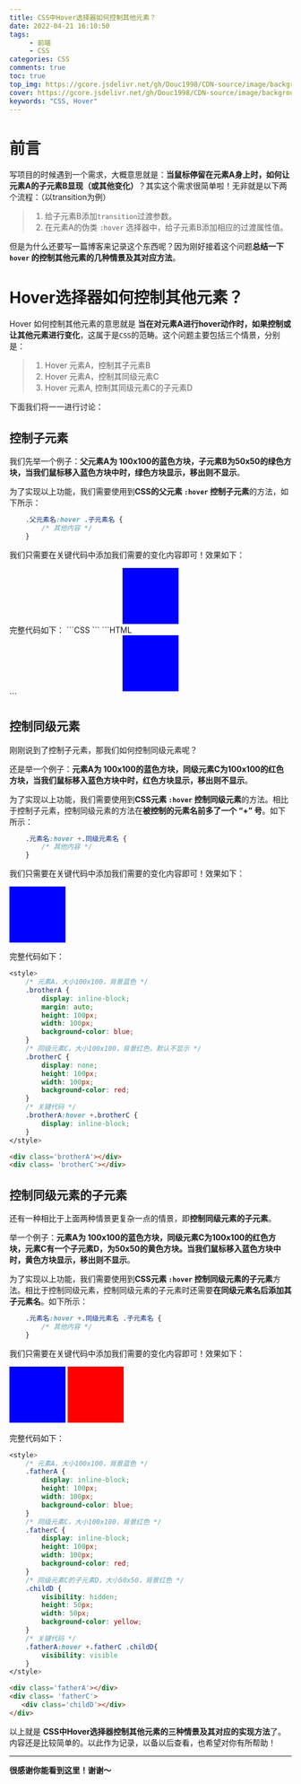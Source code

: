 ```yaml
---
title: CSS中Hover选择器如何控制其他元素？
date: 2022-04-21 16:10:50
tags: 
     - 前端
     - CSS
categories: CSS
comments: true
toc: true
top_img: https://gcore.jsdelivr.net/gh/Douc1998/CDN-source/image/background/space13.jpeg
cover: https://gcore.jsdelivr.net/gh/Douc1998/CDN-source/image/background/space13.jpeg
keywords: "CSS, Hover"
---
```

# 前言
写项目的时候遇到一个需求，大概意思就是：**当鼠标停留在元素A身上时，如何让元素A的子元素B显现（或其他变化）**？其实这个需求很简单啦！无非就是以下两个流程：（以transition为例）
>1. 给子元素B添加`transition`过渡参数。
>2. 在元素A的伪类 `:hover` 选择器中，给子元素B添加相应的过渡属性值。

但是为什么还要写一篇博客来记录这个东西呢？因为刚好接着这个问题**总结一下 `hover` 的控制其他元素的几种情景及其对应方法**。

# Hover选择器如何控制其他元素？
Hover 如何控制其他元素的意思就是 **当在对元素A进行hover动作时，如果控制或让其他元素进行变化**，这属于是`CSS`的范畴。这个问题主要包括三个情景，分别是：
> 1. Hover 元素A，控制其子元素B
> 2. Hover 元素A，控制其同级元素C
> 3. Hover 元素A, 控制其同级元素C的子元素D

下面我们将一一进行讨论：
## 控制子元素
我们先举一个例子：**父元素A为 100x100的蓝色方块，子元素B为50x50的绿色方块，当我们鼠标移入蓝色方块中时，绿色方块显示，移出则不显示**。

为了实现以上功能，我们需要使用到**CSS的父元素 `:hover` 控制子元素**的方法，如下所示：

```CSS
    .父元素名:hover .子元素名 {
        /* 其他内容 */
    }
```
我们只需要在关键代码中添加我们需要的变化内容即可！效果如下：

<style>
    /* 父元素A，大小100x100，背景蓝色 */
    .fatherA {
        height: 100px;
        width: 100px;
        background-color: blue;
    }
    /* 子元素B，大小50x50，背景绿色，默认不显示 */
    .childB {
        visibility: hidden;
        height: 50px;
        width: 50px;
        background-color: green;
    }
    /* 关键代码 */
    .fatherA:hover .childB {
        visibility: visible
    }
</style>
<div class='fatherA'>
    <div class= 'childB'></div>
</div>
完整代码如下：
```CSS
<style>
    /* 父元素A，大小100x100，背景蓝色 */
    .fatherA {
        height: 100px;
        width: 100px;
        background-color: blue;
        margin: auto;
    }
    /* 子元素B，大小50x50，背景绿色，默认不显示 */
    .childB {
        visibility: hidden;
        height: 50px;
        width: 50px;
        background-color: green;
    }
    /* 关键代码 */
    .fatherA:hover .childB {
        visibility: visible
    }
</style>
```
```HTML
<div class='fatherA'>
    <div class= 'childB'></div>
</div>
```

## 控制同级元素
刚刚说到了控制子元素，那我们如何控制同级元素呢？

还是举一个例子：**元素A为 100x100的蓝色方块，同级元素C为100x100的红色方块，当我们鼠标移入蓝色方块中时，红色方块显示，移出则不显示**。

为了实现以上功能，我们需要使用到**CSS元素 `:hover` 控制同级元素**的方法。相比于控制子元素，控制同级元素的方法在**被控制的元素名前多了一个 “+” 号**。如下所示：

```CSS
    .元素名:hover +.同级元素名 {
        /* 其他内容 */
    }
```
我们只需要在关键代码中添加我们需要的变化内容即可！效果如下：

<style>
    /* 元素A，大小100x100，背景蓝色 */
    .brotherA {
        display: inline-block;
        height: 100px;
        width: 100px;
        background-color: blue;
    }
    /* 同级元素C，大小100x100，背景红色，默认不显示 */
    .brotherC {
        display: none;
        height: 100px;
        width: 100px;
        background-color: red;
    }
    /* 关键代码 */
    .brotherA:hover +.brotherC {
        display: inline-block;
    }
</style>
<div class='brotherA'></div>
<div class= 'brotherC'></div>

完整代码如下：
```CSS
<style>
    /* 元素A，大小100x100，背景蓝色 */
    .brotherA {
        display: inline-block;
        margin: auto;
        height: 100px;
        width: 100px;
        background-color: blue;
    }
    /* 同级元素C，大小100x100，背景红色，默认不显示 */
    .brotherC {
        display: none;
        height: 100px;
        width: 100px;
        background-color: red;
    }
    /* 关键代码 */
    .brotherA:hover +.brotherC {
        display: inline-block;
    }
</style>
```
```HTML
<div class='brotherA'></div>
<div class= 'brotherC'></div>
```

## 控制同级元素的子元素
还有一种相比于上面两种情景更复杂一点的情景，即**控制同级元素的子元素**。

举一个例子：**元素A为 100x100的蓝色方块，同级元素C为100x100的红色方块，元素C有一个子元素D，为50x50的黄色方块。当我们鼠标移入蓝色方块中时，黄色方块显示，移出则不显示**。

为了实现以上功能，我们需要使用到**CSS元素 `:hover` 控制同级元素的子元素**方法。相比于控制同级元素，控制同级元素的子元素时还需要**在同级元素名后添加其子元素名**。如下所示：

```CSS
    .元素名:hover +.同级元素名 .子元素名 {
        /* 其他内容 */
    }
```
我们只需要在关键代码中添加我们需要的变化内容即可！效果如下：

<style>
    /* 元素A，大小100x100，背景蓝色 */
    .fatherA2 {
        display: inline-block;
        height: 100px;
        width: 100px;
        background-color: blue;
    }
    /* 同级元素C，大小100x100，背景红色 */
    .fatherC2 {
        display: inline-block;
        height: 100px;
        width: 100px;
        background-color: red;
    }
    /* 同级元素C的子元素D，大小50x50，背景红色 */
    .childD {
        visibility: hidden;
        height: 50px;
        width: 50px;
        background-color: yellow;
    }
    /* 关键代码 */
    .fatherA2:hover +.fatherC2 .childD{
        visibility: visible
    }
</style>
<div class='fatherA2'></div>
<div class= 'fatherC2'>
   <div class='childD'></div>
</div>

完整代码如下：
```CSS
<style>
    /* 元素A，大小100x100，背景蓝色 */
    .fatherA {
        display: inline-block;
        height: 100px;
        width: 100px;
        background-color: blue;
    }
    /* 同级元素C，大小100x100，背景红色 */
    .fatherC {
        display: inline-block;
        height: 100px;
        width: 100px;
        background-color: red;
    }
    /* 同级元素C的子元素D，大小50x50，背景红色 */
    .childD {
        visibility: hidden;
        height: 50px;
        width: 50px;
        background-color: yellow;
    }
    /* 关键代码 */
    .fatherA:hover +.fatherC .childD{
        visibility: visible
    }
</style>
```

```HTML
<div class='fatherA'></div>
<div class= 'fatherC'>
   <div class='childD'></div>
</div>
```
以上就是 **CSS中Hover选择器控制其他元素的三种情景及其对应的实现方法**了。内容还是比较简单的。以此作为记录，以备以后查看，也希望对你有所帮助！

---
**很感谢你能看到这里！谢谢～**
